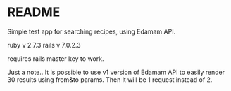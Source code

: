 # README

Simple test app for searching recipes, using Edamam API.

ruby v 2.7.3
rails v 7.0.2.3

requires rails master key to work.

Just a note.. It is possible to use v1 version of Edamam API to easily render 30 results
using from&to params. Then it will be 1 request instead of 2.
